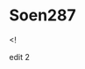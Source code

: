 # Soen287
<!
<!DOCTYPE html> 
<html lang = "en">
  
  <head>
  <meta charset = ″utf-8″ />
  <title></title>
  <p>edit 2</p>
</head>
